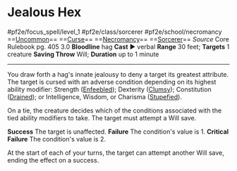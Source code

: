 # Jealous Hex
#pf2e/focus_spell/level_1 #pf2e/class/sorcerer #pf2e/school/necromancy 
==[Uncommon](Uncommon.md)== ==[Curse](Curse.md)== ==[Necromancy](Necromancy.md)== ==[Sorcerer](Sorcerer.md)==
*Source* Core Rulebook pg. 405 3.0
**Bloodline** hag
**Cast** ► verbal
**Range** 30 feet; **Targets** 1 creature
**Saving Throw** Will; **Duration** up to 1 minute

---
You draw forth a hag's innate jealousy to deny a target its greatest attribute. The target is cursed with an adverse condition depending on its highest ability modifier: Strength ([Enfeebled](Enfeebled.md)); Dexterity ([Clumsy](Clumsy.md)); Constitution ([Drained](Drained.md)); or Intelligence, Wisdom, or Charisma ([Stupefied](Stupefied.md)).

On a tie, the creature decides which of the conditions associated with the tied ability modifiers to take. The target must attempt a Will save.

**Success** The target is unaffected.
**Failure** The condition's value is 1.
**Critical Failure** The condition's value is 2.

At the start of each of your turns, the target can attempt another Will save, ending the effect on a success.